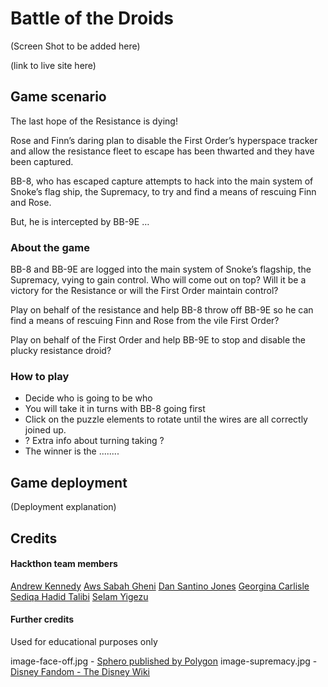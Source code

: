 # Battle of the Droids

(Screen Shot to be added here)

(link to live site here)

## Game scenario

The last hope of the Resistance is dying!

Rose and Finn’s daring plan to disable the First Order’s hyperspace tracker and allow the resistance fleet to escape has been thwarted and they have been captured.

BB-8, who has escaped capture attempts to hack into the main system of Snoke’s flag ship, the Supremacy, to try and find a means of rescuing Finn and Rose.

 But, he is intercepted by BB-9E …

### About the game

BB-8 and BB-9E are logged into the main system of Snoke’s flagship, the Supremacy, vying to gain control. Who will come out on top? Will it be a victory for the Resistance or will the First Order maintain control?

Play on behalf of the resistance and help BB-8 throw off BB-9E so he can find a means of rescuing Finn and Rose from the vile First Order?

Play on behalf of the First Order and help BB-9E to stop and disable the plucky resistance droid?

### How to play

- Decide who is going to be who
- You will take it in turns with BB-8 going first
- Click on the puzzle elements to rotate until the wires are all correctly joined up.
- ? Extra info about turning taking ?
- The winner is the ........

## Game deployment

(Deployment explanation)

## Credits

#### Hackthon team members
[Andrew Kennedy]()
[Aws Sabah Gheni]()
[Dan Santino Jones](https://www.linkedin.com/in/dan-santino-jones-b1484a181/)
[Georgina Carlisle](https://www.linkedin.com/in/georgina-carlisle-617b58268/)
[Sediqa Hadid Talibi]()
[Selam Yigezu](https://www.linkedin.com/in/selam-shimelis-8b06a7173/)

#### Further credits
Used for educational purposes only

image-face-off.jpg - [Sphero published by Polygon](https://www.polygon.com/2017/8/31/16233874/star-wars-bb-9e-evil-bb-8-droid-the-last-jedi)
image-supremacy.jpg - [Disney Fandom - The Disney Wiki](https://disney.fandom.com/wiki/Supremacy)
